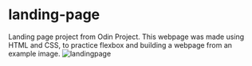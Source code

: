# landing-page
Landing page project from Odin Project. This webpage was made using HTML and CSS, to practice flexbox and building a webpage from an example image.
![landingpage](/landing-page/landingpage-img.png "landing-page")